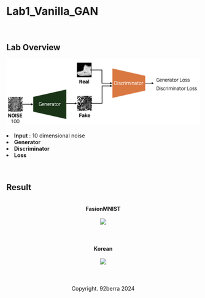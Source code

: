 # Lab1_Vanilla_GAN

<br/>

## Lab Overview

<div align='center'>
    <img src='../figures/overview.png' width='600'/>
</div>

<br/>

<li><b>Input</b> : 10 dimensional noise</li>
<li><b>Generator</b></li>
<li><b>Discriminator</b></li>
<li><b>Loss</b></li>

<br/>
<br/>

## Result

<br/>

<div align='center'>
    <b>FasionMNIST</b>
</div>

<br/>

<div align='center'>
    <img src='../figures/result_1-4_reduced.gif' width='500'/>
</div>

<br/>
<br/>
<br/>

<div align='center'>
    <b>Korean</b>
</div>

<br/>

<div align='center'>
    <img src='../figures/result_2-2_reduced.gif' width='500'/>
</div>

<br/>
<br/>
<br/>

<div align='center'>
    Copyright. 92berra 2024
</div>


